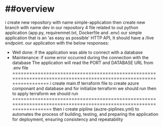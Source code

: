 ##overview
===========
i create new repository with name simple-application then create new branch with name dev
in our repository 4 file related to out python application (app.py, requiremnet.txt, Dockerfile and .env)
our simple application that is an 'as easy as possible' HTTP API, It should have a /live endpoint.
our application with the below responses:
- Well done: if the application was able to connect with a database
- Maintenance: if some error occurred during the connection with the database
The application will read the PORT and DATABASE URL from .env file
===================================================================================================================
i create main.tf terraform file to create azure componant and database
and for initialize terraform we should run <terraform init> then to apply terraform we should run <terraform apply>
====================================================================================================================
then i create pipline (auzre-piplines.yml) to automates the process of building, testing, and preparing the application for deployment, ensuring consistency and repeatability
